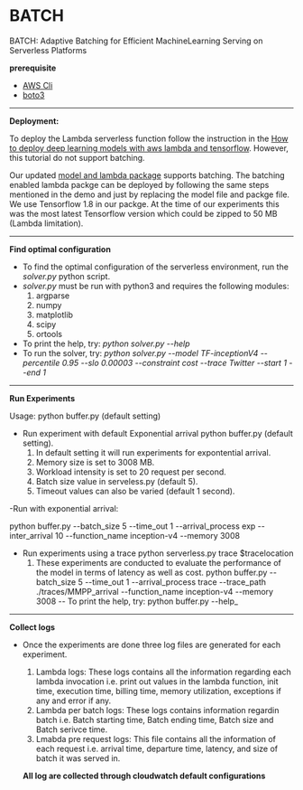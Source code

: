 # BATCH
BATCH: Adaptive Batching for Efficient MachineLearning Serving on Serverless Platforms


**prerequisite**

- [AWS  Cli](https://aws.amazon.com/cli/)
- [boto3](https://boto3.amazonaws.com/v1/documentation/api/latest/index.html)

---
**Deployment:**

To deploy the Lambda serverless function follow the instruction in the [How to deploy deep learning models with aws lambda and tensorflow](https://aws.amazon.com/blogs/machine-learning/how-to-deploy-deep-learning-models-with-aws-lambda-and-tensorflow/). However, this tutorial do not support batching.


Our updated [model and lambda package](https://drive.google.com/drive/folders/1R5eJ-dQZDmTU45-YBj1CJyiYWsExTWvN?usp=sharing) supports batching. The batching enabled lambda packge can be deployed by following the same steps mentioned in the demo and just by replacing the model file and packge file. We use Tensorflow 1.8 in our packge. At the time of our experiments this was the most latest Tensorflow version which could be zipped to 50 MB (Lambda limitation). 



-----
**Find optimal configuration**
- To find the optimal configuration of the serverless environment, run the _solver.py_ python script.
- _solver.py_ must be run with python3 and requires the following modules:
   1. argparse
   2. numpy
   3. matplotlib
   4. scipy
   5. ortools
- To print the help, try: _python solver.py --help_
- To run the solver, try: _python solver.py --model TF-inceptionV4 --percentile 0.95 --slo 0.00003 --constraint cost --trace Twitter --start 1 --end 1_
---
**Run Experiments**


Usage:
python buffer.py (default setting)

- Run experiment with default  Exponential arrival python buffer.py (default setting).
   1. In default setting it will run experiments  for expontential arrival.
   2. Memory size is set to 3008 MB.
   3. Workload intensity is set to 20 request per second.
   4. Batch size value in serveless.py (default 5).
   5. Timeout values can also be varied (default 1 second).
   
-Run with exponential arrival:

python buffer.py --batch_size 5 --time_out 1 --arrival_process exp --inter_arrival 10 --function_name inception-v4 --memory 3008 
- Run experiments using a trace python serverless.py trace $tracelocation
   1. These experiments are conducted to evaluate the performance of the model in terms of latency as well as cost.
   python buffer.py --batch_size 5 --time_out 1 --arrival_process trace --trace_path ./traces/MMPP_arrival --function_name inception-v4 --memory 3008 
-- To print the help, try: python buffer.py --help_

-----
**Collect logs**
- Once the experiments are done three log files are generated for each experiment.
  1. Lambda logs: These logs contains all the information regarding each lambda invocation i.e. print out values in the lambda function, init time, execution time, billing time, memory utilization, exceptions if any and error if any.
  2. Lambda per batch logs: These logs contains information regardin batch i.e. Batch starting time, Batch ending time, Batch size and Batch serivce time.
  3. Lmabda pre request logs: This file contains all the information of each request i.e. arrival time, departure time, latency, and size of batch it was served in.
  
  
  **All log are collected through cloudwatch default configurations**
